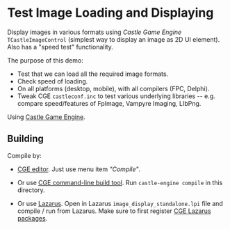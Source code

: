 # Test Image Loading and Displaying

Display images in various formats using _Castle Game Engine_ `TCastleImageControl`
(simplest way to display an image as 2D UI element).
Also has a "speed test" functionality.

The purpose of this demo:

- Test that we can load all the required image formats.
- Check speed of loading.
- On all platforms (desktop, mobile), with all compilers (FPC, Delphi).
- Tweak CGE `castleconf.inc` to test various underlying libraries -- e.g. compare speed/features of FpImage, Vampyre Imaging, LIbPng.

Using [Castle Game Engine](https://castle-engine.io/).

## Building

Compile by:

- [CGE editor](https://castle-engine.io/manual_editor.php). Just use menu item _"Compile"_.

- Or use [CGE command-line build tool](https://github.com/castle-engine/castle-engine/wiki/Build-Tool). Run `castle-engine compile` in this directory.

- Or use [Lazarus](https://www.lazarus-ide.org/). Open in Lazarus `image_display_standalone.lpi` file and compile / run from Lazarus. Make sure to first register [CGE Lazarus packages](https://castle-engine.io/documentation.php).
